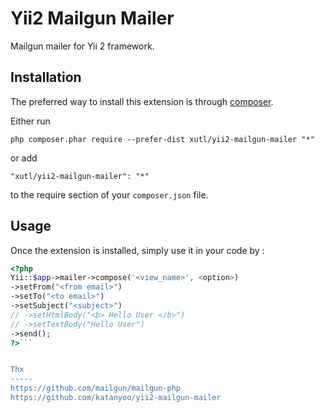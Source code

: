 Yii2 Mailgun Mailer
===================
Mailgun mailer for Yii 2 framework.

Installation
------------

The preferred way to install this extension is through [composer](http://getcomposer.org/download/).

Either run

```
php composer.phar require --prefer-dist xutl/yii2-mailgun-mailer "*"
```

or add

```
"xutl/yii2-mailgun-mailer": "*"
```

to the require section of your `composer.json` file.



Usage
-----

Once the extension is installed, simply use it in your code by  :

```php
<?php
Yii::$app->mailer->compose('<view_name>', <option>)
->setFrom("<from email>")
->setTo("<to email>")
->setSubject("<subject>")
// ->setHtmlBody("<b> Hello User </b>")
// ->setTextBody("Hello User")
->send();
?>```


Thx
-----
https://github.com/mailgun/mailgun-php
https://github.com/katanyoo/yii2-mailgun-mailer